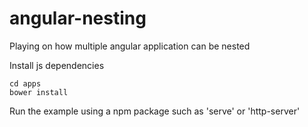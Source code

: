 # angular-nesting
Playing on how multiple angular application can be nested

Install js dependencies
```
cd apps
bower install
```

Run the example using a npm package such as 'serve' or 'http-server'
